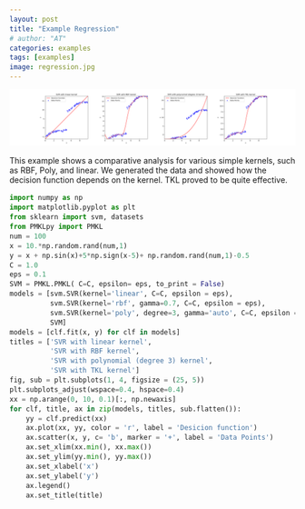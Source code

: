 ```yaml
---
layout: post
title: "Example Regression"
# author: "AT"
categories: examples
tags: [examples]
image: regression.jpg
---
```


![alt text](https://raw.githubusercontent.com/Talitsky/v1/gh-pages/assets/img/ex2.png "Example Regression")

This example shows a comparative analysis for various simple kernels, such as RBF, Poly, and linear. We generated the data and showed how the decision function depends on the kernel. TKL proved to be quite effective.

```python
import numpy as np
import matplotlib.pyplot as plt
from sklearn import svm, datasets
from PMKLpy import PMKL 
num = 100
x = 10.*np.random.rand(num,1)
y = x + np.sin(x)+5*np.sign(x-5)+ np.random.rand(num,1)-0.5
C = 1.0 
eps = 0.1
SVM = PMKL.PMKL( C=C, epsilon= eps, to_print = False)  
models = [svm.SVR(kernel='linear', C=C, epsilon = eps), 
          svm.SVR(kernel='rbf', gamma=0.7, C=C, epsilon = eps),
          svm.SVR(kernel='poly', degree=3, gamma='auto', C=C, epsilon = eps),
          SVM]
models = [clf.fit(x, y) for clf in models] 
titles = ['SVR with linear kernel', 
          'SVR with RBF kernel',
          'SVR with polynomial (degree 3) kernel',
          'SVR with TKL kernel']
fig, sub = plt.subplots(1, 4, figsize = (25, 5))
plt.subplots_adjust(wspace=0.4, hspace=0.4)
xx = np.arange(0, 10, 0.1)[:, np.newaxis]
for clf, title, ax in zip(models, titles, sub.flatten()):
    yy = clf.predict(xx)
    ax.plot(xx, yy, color = 'r', label = 'Desicion function')
    ax.scatter(x, y, c= 'b', marker = '+', label = 'Data Points')
    ax.set_xlim(xx.min(), xx.max())
    ax.set_ylim(yy.min(), yy.max())
    ax.set_xlabel('x')
    ax.set_ylabel('y')
    ax.legend()
    ax.set_title(title)
```

